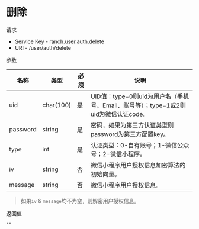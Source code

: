 # 删除

请求
- Service Key - ranch.user.auth.delete
- URI - /user/auth/delete

参数

|名称|类型|必须|说明|
|---|---|---|---|
|uid|char(100)|是|UID值：type=0则uid为用户名（手机号、Email、账号等）；type=1或2则uid为微信认证code。|
|password|string|是|密码，如果为第三方认证类型则password为第三方配置key。|
|type|int|是|认证类型：0-自有账号；1-微信公众号；2-微信小程序。|
|iv|string|否|微信小程序用户授权信息加密算法的初始向量。|
|message|string|否|微信小程序用户授权信息。|

> 如果`iv` & `message`均不为空，则解密用户授权信息。

返回值
```
""
```
